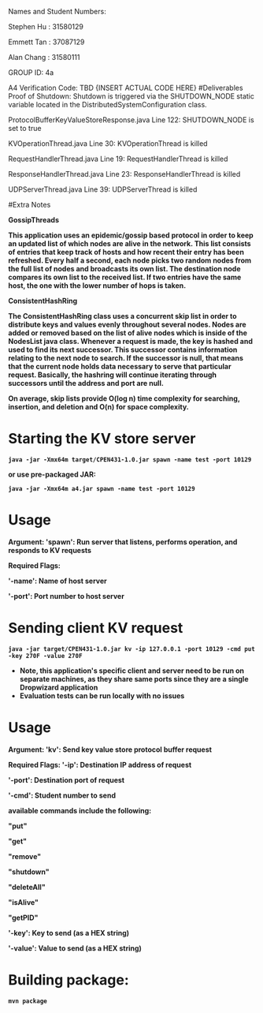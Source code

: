 Names and Student Numbers:

Stephen Hu : 31580129

Emmett Tan : 37087129

Alan Chang : 31580111

GROUP ID: 4a

A4 Verification Code: TBD {INSERT ACTUAL CODE HERE}
#Deliverables
Proof of Shutdown:
Shutdown is triggered via the SHUTDOWN_NODE static variable located in the DistributedSystemConfiguration class. 

ProtocolBufferKeyValueStoreResponse.java Line 122: SHUTDOWN_NODE is set to true

KVOperationThread.java Line 30: KVOperationThread is killed

RequestHandlerThread.java Line 19: RequestHandlerThread is killed

ResponseHandlerThread.java Line 23: ResponseHandlerThread is killed

UDPServerThread.java Line 39: UDPServerThread is killed



#Extra Notes

<b>GossipThreads

This application uses an epidemic/gossip based protocol in order to keep an updated list 
of which nodes are alive in the network. This list consists of entries that keep track of 
hosts and how recent their entry has been refreshed. Every half a second, each node picks
two random nodes from the full list of nodes and broadcasts its own list. The destination
node compares its own list to the received list. If two entries have the same host, the 
 one with the lower number of hops is taken.

<b>ConsistentHashRing

The ConsistentHashRing class uses a concurrent skip list in order to distribute keys and
values evenly throughout several nodes. Nodes are added or removed based on the list of
alive nodes which is inside of the NodesList java class. Whenever a request is made, the 
key is hashed and used to find its next successor. This successor contains information 
relating to the next node to search. If the successor is null, that means that the current
node holds data necessary to serve that particular request. Basically, the hashring will
continue iterating through successors until the address and port are null.

On average, skip lists provide O(log n) time complexity for searching, insertion, and deletion and O(n) for space complexity.
# Starting the KV store server
`java -jar -Xmx64m target/CPEN431-1.0.jar spawn -name test -port 10129`

or use pre-packaged JAR:

`java -jar -Xmx64m a4.jar spawn -name test -port 10129`

# Usage
Argument:
'spawn': Run server that listens, performs operation, and responds to KV requests

Required Flags:

'-name': Name of host server

'-port': Port number to host server

# Sending client KV request
`java -jar target/CPEN431-1.0.jar kv -ip 127.0.0.1 -port 10129 -cmd put -key 270F -value 270F`

* Note, this application's specific client and server need to be run on separate machines, as they share same ports since they are a single Dropwizard application
* Evaluation tests can be run locally with no issues

# Usage
Argument:
'kv': Send key value store protocol buffer request

Required Flags:
'-ip': Destination IP address of request

'-port': Destination port of request

'-cmd': Student number to send

available commands include the following:

"put"

"get"

"remove"

"shutdown"

"deleteAll"

"isAlive"

"getPID"

'-key': Key to send (as a HEX string)

'-value': Value to send (as a HEX string)

# Building package:
`mvn package`
